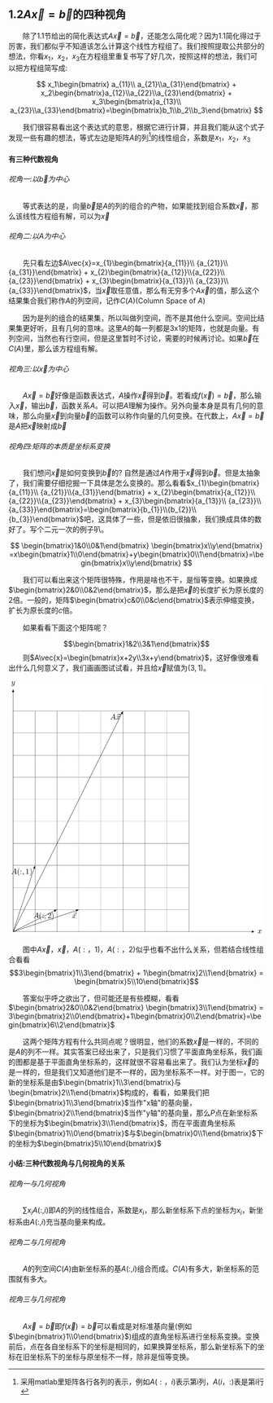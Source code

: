 ## 1.2$A\vec{x}=\vec{b}$的四种视角

&emsp;&emsp;除了1.1节给出的简化表达式$A\vec{x}=\vec{b}$，还能怎么简化呢？因为1.1简化得过于厉害，我们都似乎不知道该怎么计算这个线性方程组了。我们按照提取公共部分的想法，你看$x_{1}，x_{2}，x_{3}$在方程组里重复书写了好几次，按照这样的想法，我们可以把方程组简写成:  

$$
x_1\begin{bmatrix} a_{11}\\ a_{21}\\a_{31}\end{bmatrix} + x_2\begin{bmatrix}a_{12}\\a_{22}\\a_{23}\end{bmatrix} + x_3\begin{bmatrix}a_{13}\\ a_{23}\\a_{33}\end{bmatrix}=\begin{bmatrix}b_1\\b_2\\b_3\end{bmatrix}
$$

&emsp;&emsp;我们很容易看出这个表达式的意思，根据它进行计算，并且我们能从这个式子发现一些有趣的想法，等式左边是矩阵$A$的列[^矩阵的列的表示]的线性组合，系数是$x_{1}，x_{2}，x_{3}$

#### 有三种代数视角

###### 视角一:以$\vec{b}$为中心  

&emsp;&emsp;等式表达的是，向量$\vec{b}$是$A$的列的组合的产物，如果能找到组合系数$\vec{x}$，那么该线性方程组有解，可以为$\vec{x}$  

###### 视角二:以$A$为中心  

&emsp;&emsp;先只看左边$A\vec{x}=x_{1}\begin{bmatrix}{a_{11}}\\ {a_{21}}\\{a_{31}}\end{bmatrix} + x_{2}\begin{bmatrix}{a_{12}}\\{a_{22}}\\{a_{23}}\end{bmatrix} + x_{3}\begin{bmatrix}{a_{13}}\\ {a_{23}}\\{a_{33}}\end{bmatrix}$，当$\vec{x}$取任意值，那么有无穷多个$A\vec{x}$的值，那么这个结果集合我们称作$A$的列空间，记作$C(A)$(Column Space of $A$)  

&emsp;&emsp;因为是列的组合的结果集，所以叫做列空间，而不是其他什么空间。空间比结果集更好听，且有几何的意味。这里$A$的每一列都是3x1的矩阵，也就是向量。有列空间，当然也有行空间，但是这里暂时不讨论，需要的时候再讨论。如果$\vec{b}$在$C(A)$里，那么该方程组有解。  

###### 视角三:以$\vec{x}$为中心  

&emsp;&emsp;$A\vec{x}=\vec{b}$好像是函数表达式，$A$操作$\vec{x}$得到$\vec{b}$。若看成$f(\vec{x})=\vec{b}$，那么输入$\vec{x}$，输出$\vec{b}$，函数关系$A$。可以把$A$理解为操作。另外向量本身是具有几何的意味，那么向量$\vec{x}$到向量$\vec{b}$的函数可以称作向量的几何变换。在代数上，$A\vec{x}=\vec{b}$是$A$把$\vec{x}$映射成$\vec{b}$  

###### 视角四:矩阵的本质是坐标系变换  

&emsp;&emsp;我们想问$\vec{x}$是如何变换到$\vec{b}$的? 自然是通过$A$作用于$\vec{x}$得到$\vec{b}$。但是太抽象了，我们需要仔细挖掘一下具体是怎么变换的。那么看看$x_{1}\begin{bmatrix}{a_{11}}\\ {a_{21}}\\{a_{31}}\end{bmatrix} + x_{2}\begin{bmatrix}{a_{12}}\\{a_{22}}\\{a_{23}}\end{bmatrix} + x_{3}\begin{bmatrix}{a_{13}}\\ {a_{23}}\\{a_{33}}\end{bmatrix}=\begin{bmatrix}{b_{1}}\\{b_{2}}\\{b_{3}}\end{bmatrix}$吧，这具体了一些，但是依旧很抽象，我们换成具体的数好了。写个二元一次的例子叭。  

$$
\begin{bmatrix}1&0\\0&1\end{bmatrix} \begin{bmatrix}x\\y\end{bmatrix} =x\begin{bmatrix}1\\0\end{bmatrix}+y\begin{bmatrix}0\\1\end{bmatrix}=\begin{bmatrix}x\\y\end{bmatrix}
$$  

&emsp;&emsp;我们可以看出来这个矩阵很特殊，作用是啥也不干，是恒等变换。如果换成$\begin{bmatrix}2&0\\0&2\end{bmatrix}$，那么是把$\vec{x}$的长度扩长为原长度的2倍。一般的，矩阵$\begin{bmatrix}c&0\\0&c\end{bmatrix}$表示伸缩变换，扩长为原长度的$c$倍。  

&emsp;&emsp;如果看看下面这个矩阵呢？  

$$\begin{bmatrix}1&2\\3&1\end{bmatrix}$$
&emsp;&emsp;则$A\vec{x}=\begin{bmatrix}x+2y\\3x+y\end{bmatrix}$，这好像很难看出什么几何意义了，我们画画图试试看，并且给$\vec{x}$赋值为$(3,1)$。  

![1.2picture](../picture/1.2picture.png)

&emsp;&emsp;图中$A\vec{x}，\vec{x}，A(:，1)，A(:，2)$似乎也看不出什么关系，但若结合线性组合看看
$$3\begin{bmatrix}1\\3\end{bmatrix} + 1\begin{bmatrix}2\\1\end{bmatrix} = \begin{bmatrix}5\\10\end{bmatrix}$$

&emsp;&emsp;答案似乎呼之欲出了，但可能还是有些模糊，看看$\begin{bmatrix}2&0\\0&2\end{bmatrix} \begin{bmatrix}3\\1\end{bmatrix} = 3\begin{bmatrix}2\\0\end{bmatrix}+1\begin{bmatrix}0\\2\end{bmatrix}=\begin{bmatrix}6\\2\end{bmatrix}$

&emsp;&emsp;这两个矩阵方程有什么共同点呢？很明显，他们的系数$\vec{x}$是一样的，不同的是$A$的列不一样。其实答案已经出来了，只是我们习惯了平面直角坐标系，我们画的图都是基于平面直角坐标系的，这样就很不容易看出来了。我们认为坐标$\vec{x}$的是一样的，但是我们又知道他们是不一样的，因为坐标系不一样。对于图一，它的新的坐标系是由$\begin{bmatrix}1\\3\end{bmatrix}与\begin{bmatrix}2\\1\end{bmatrix}$构成的，看看，如果我们把$\begin{bmatrix}1\\3\end{bmatrix}$当作"x轴"的基向量，$\begin{bmatrix}2\\1\end{bmatrix}$当作"y轴"的基向量，那么$P$点在新坐标系下的坐标为$\begin{bmatrix}3\\1\end{bmatrix}$，而在平面直角坐标系$\begin{bmatrix}1\\0\end{bmatrix}$与$\begin{bmatrix}0\\1\end{bmatrix}$下的坐标为$\begin{bmatrix}5\\10\end{bmatrix}$

#### 小结:三种代数视角与几何视角的关系  

###### 视角一与几何视角  

&emsp;&emsp;$\sum$$x_{i}A(:,i)$即$A$的列的线性组合，系数是$x_{i}$，那么新坐标系下点的坐标为$x_{i}$，新坐标系由$A(:,i)$充当基向量来构成。

###### 视角二与几何视角  

&emsp;&emsp;$A$的列空间$C(A)$由新坐标系的基$A(:,i)$组合而成。$C(A)$有多大，新坐标系的范围就有多大。

###### 视角三与几何视角  

&emsp;&emsp;$A\vec{x}=\vec{b}$即$f(\vec{x})=\vec{b}$可以看成是对标准基向量(例如$\begin{bmatrix}1\\0\end{bmatrix}$)组成的直角坐标系进行坐标系变换。变换前后，点在各自坐标系下的坐标是相同的，如果换算坐标系，那么新坐标系下的坐标在旧坐标系下的坐标与原坐标不一样，除非是恒等变换。

[^矩阵的列的表示]:采用matlab里矩阵各行各列的表示，例如$A(:，i)$表示第i列，$A(i，:)$表是第i行
